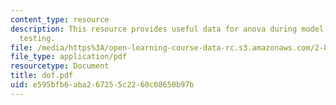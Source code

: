 ```yaml
---
content_type: resource
description: This resource provides useful data for anova during model fitting and
  testing.
file: /media/https%3A/open-learning-course-data-rc.s3.amazonaws.com/2-830j-control-of-manufacturing-processes-sma-6303-spring-2008/e595bfb6aba267255c2260c08650b97b_dof.pdf
file_type: application/pdf
resourcetype: Document
title: dof.pdf
uid: e595bfb6-aba2-6725-5c22-60c08650b97b
---
```

